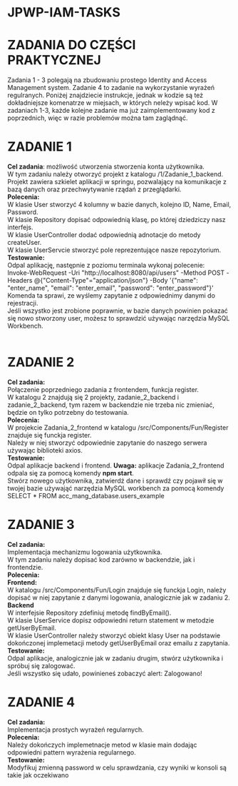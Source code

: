 # JPWP-IAM-TASKS
# ZADANIA DO CZĘŚCI PRAKTYCZNEJ
Zadania 1 - 3 polegają na zbudowaniu prostego Identity and Access Management system.
Zadanie 4 to zadanie na wykorzystanie wyrażeń regulranych.
Poniżej znajdziecie instrukcje, jednak w kodzie są też dokładniejsze komenatrze w miejsach, 
w których neleży wpisać kod. 
W zadaniach 1-3, każde kolejne zadanie ma już zaimplementowany kod z poprzednich, więc w razie problemów można tam zaglądnąć. 
<br>
# ZADANIE 1 
**Cel zadania**: 
możliwość utworzenia stworzenia konta użytkownika. <br>
W tym zadaniu należy otworzyć projekt z katalogu /1/Zadanie_1_backend. <br>
Projekt zawiera szkielet aplikacji w springu, pozwalający na komunikacje z bazą danych 
oraz przechwytywanie rządań z przeglądarki. <br>
**Polecenia:**  
W klasie User stworzyć 4 kolumny w bazie danych, kolejno ID, Name, Email, Password. <br>
W klasie Repository dopisać odpowiednią klasę, po której dziedziczy nasz interfejs. <br>
W klasie UserController dodać odpowiednią adnotacje do metody createUser. <br>
W klasie UserServcie stworzyć pole reprezentujące nasze repozytorium. <br>
**Testowanie:**  <br>
Odpal aplikację, następnie z poziomu terminala wykonaj polecenie: <br>
Invoke-WebRequest -Uri "http://localhost:8080/api/users" -Method POST -Headers @{"Content-Type"="application/json"} -Body '{"name": "enter_name", "email": "enter_email", "password": "enter_password"}' <br>
Komenda ta sprawi, ze wyślemy zapytanie z odpowiednimy danymi do rejestracji. <br>
Jeśli wszystko jest zrobione poprawnie, w bazie danych powinien pokazać się nowo stworzony user, możesz to sprawdzić używając narzędzia MySQL Workbench. <br>
<br>
# ZADANIE 2
**Cel zadania:** <br>
Połączenie poprzedniego zadania z frontendem, funkcja register. <br>
W katalogu 2 znajdują się 2 projekty, zadanie_2_backend i zadanie_2_backend, tym razem w backendzie nie trzeba nic zmieniać, 
będzie on tylko potrzebny do testowania. <br>
**Polecenia:** <br>
W projekcie Zadania_2_frontend w katalogu /src/Components/Fun/Register znajduje się funckja register. <br>
Należy w niej stworzyć odpowiednie zapytanie do naszego serwera
używając biblioteki axios. <br>
**Testowanie:** <br>
Odpal aplikacje backend i frontend. 
**Uwaga:** aplikacje Zadania_2_frontend odpala się za pomocą komendy **npm start**. <br>
Stwórz nowego użytkownika, zatwierdź dane i sprawdź czy pojawił się w twojej bazie używająć narzędzia MySQL workbench za pomocą komendy SELECT * FROM acc_mang_database.users_example
<br>
# ZADANIE 3
**Cel zadania:** <br>
Implementacja mechanizmu logowania użytkownika. <br>
W tym zadaniu należy dopisać kod zarówno w backendzie, jak i frontendzie. <br>
**Polecenia:** <br>
**Frontend:** <br>
W katalogu /src/Components/Fun/Login znajduje się funckja Login, należy dopisać w niej zapytanie z danymi logowania, analogicznie jak w zadaniu 2. <br>
**Backend** <br>
W interfejsie Repository zdefiniuj metodę findByEmail(). <br>
W klasie UserService dopisz odpowiedni return statement w metodzie getUserByEmail. <br>
W klasie UserController należy stworzyć obiekt klasy User na podstawie dokończonej implemetacji metody getUserByEmail oraz emailu z zapytania. <br>
**Testowanie:** <br>
Odpal aplikacje, analogicznie jak w zadaniu drugim, stwórz użytkownika i spróbuj się zalogować. <br> 
Jeśli wszystko się udało, powinieneś zobaczyć alert: Zalogowano! 

# ZADANIE 4
**Cel zadania:** <br>
Implementacja prostych wyrażeń regularnych. <br>
**Polecenia:** <br>
Należy dokończych implemetnacje metod w klasie main dodając odpowiedni pattern wyrażenia regularnego.<br>
**Testowanie:** <br>
Modyfikuj zmienną password w celu sprawdzania, czy wyniki w konsoli są takie jak oczekiwano <br>









 
